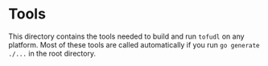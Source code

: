 # Tools

This directory contains the tools needed to build and run `tofudl` on any platform. Most of these tools are called automatically if you run `go generate ./...` in the root directory.